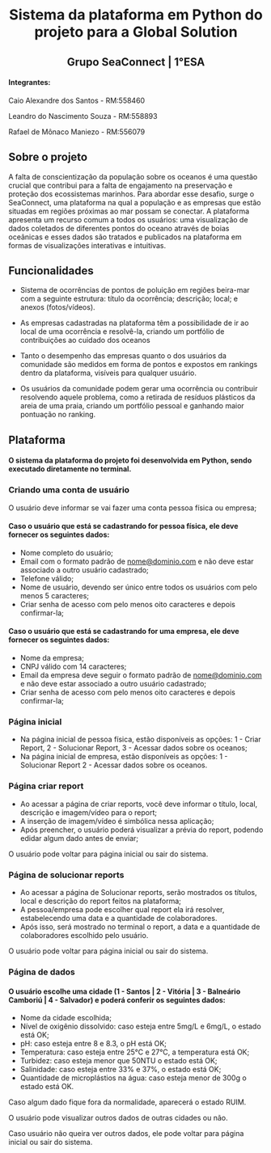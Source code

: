 <h1 align="center"> Sistema da plataforma em Python do projeto para a Global Solution</h1>
<h2 align="center">Grupo SeaConnect | 1°ESA</h2>

#### Integrantes:
<p>Caio Alexandre dos Santos - RM:558460</p>
<p>Leandro do Nascimento Souza - RM:558893</p>
<p>Rafael de Mônaco Maniezo - RM:556079</p>

## Sobre o projeto
<p>A falta de conscientização da população sobre os oceanos é uma questão crucial que contribui para a falta de engajamento na preservação e proteção dos ecossistemas marinhos. Para abordar esse desafio, surge o SeaConnect, uma plataforma na qual a população e as empresas que estão situadas em regiões próximas ao mar possam se conectar. A plataforma apresenta um recurso comum a todos os usuários: uma visualização de dados coletados de diferentes pontos do oceano através de boias oceânicas e esses dados são tratados e publicados na plataforma em formas de visualizações interativas e intuitivas.</p>

## Funcionalidades
- Sistema de ocorrências de pontos de poluição em regiões beira-mar com a seguinte estrutura: título da ocorrência; descrição; local; e anexos (fotos/vídeos). 

- As empresas cadastradas na plataforma têm a possibilidade de ir ao local de uma ocorrência e resolvê-la, criando um portfólio de contribuições ao cuidado dos oceanos

- Tanto o desempenho das empresas quanto o dos usuários da comunidade são medidos em forma de pontos e expostos em rankings dentro da plataforma, visíveis para qualquer usuário.

- Os usuários da comunidade podem gerar uma ocorrência ou contribuir resolvendo aquele problema, como a retirada de resíduos plásticos da areia de uma praia, criando um portfólio pessoal e ganhando maior pontuação no ranking.
 

## Plataforma
#### O sistema da plataforma do projeto foi desenvolvida em Python, sendo executado diretamente no terminal.
### Criando uma conta de usuário
<p>O usuário deve informar se vai fazer uma conta pessoa física ou empresa;</p>

#### Caso o usuário que está se cadastrando for pessoa física, ele deve fornecer os seguintes dados:

- Nome completo do usuário; 
- Email com o formato padrão de nome@dominio.com e não deve estar associado a outro usuário cadastrado; 
- Telefone válido;
- Nome de usuário, devendo ser único entre todos os usuários com pelo menos 5 caracteres; 
- Criar senha de acesso com pelo menos oito caracteres e depois confirmar-la;

 
#### Caso o usuário que está se cadastrando for uma empresa, ele deve fornecer os seguintes dados:

- Nome da empresa;
- CNPJ válido com 14 caracteres;
- Email da empresa deve seguir o formato padrão de nome@dominio.com e não deve estar associado a outro usuário cadastrado;
- Criar senha de acesso com pelo menos oito caracteres e depois confirmar-la;

### Página inicial 
- Na página inicial de pessoa física, estão disponíveis as opções: 1 - Criar Report, 2 - Solucionar Report, 3 - Acessar dados sobre os oceanos;
- Na página inicial de empresa, estão disponíveis as opções: 1 - Solucionar Report 2 - Acessar dados sobre os oceanos.

### Página criar report
- Ao acessar a página de criar reports, você deve informar o título, local, descrição e imagem/vídeo para o report;
- A inserção de imagem/vídeo é simbólica nessa aplicação;
- Após preencher, o usuário poderá visualizar a prévia do report, podendo edidar algum dado antes de enviar;
<p> O usuário pode voltar para página inicial ou sair do sistema.</p>

### Página de solucionar reports
- Ao acessar a página de Solucionar reports, serão mostrados os títulos, local e descrição do report feitos na plataforma;
- A pessoa/empresa pode escolher qual report ela irá resolver, estabelecendo uma data e a quantidade de colaboradores.
- Após isso, será mostrado no terminal o report, a data e a quantidade de colaboradores escolhido pelo usuário.
<p> O usuário pode voltar para página inicial ou sair do sistema.</p>

### Página de dados
#### O usuário escolhe uma cidade (1 - Santos | 2 - Vitória | 3 - Balneário Camboriú | 4 - Salvador) e poderá conferir os seguintes dados:

- Nome da cidade escolhida;
- Nível de oxigênio dissolvido: caso esteja entre 5mg/L e 6mg/L, o estado está OK;
- pH:  caso esteja entre  8 e 8.3, o pH está OK;
- Temperatura:  caso esteja entre 25°C e 27°C, a temperatura está OK;
- Turbidez: caso esteja menor que 50NTU o estado está OK;
- Salinidade: caso esteja entre 33% e 37%, o estado está OK;
- Quantidade de microplástios na água:  caso esteja menor de 300g o estado está OK.
<p>Caso algum dado fique fora da normalidade, aparecerá o estado RUIM.</p>
<p> O usuário pode visualizar outros dados de outras cidades ou não.</p>
<p> Caso usuário não queira ver outros dados, ele pode voltar para página inicial ou sair do sistema.</p>